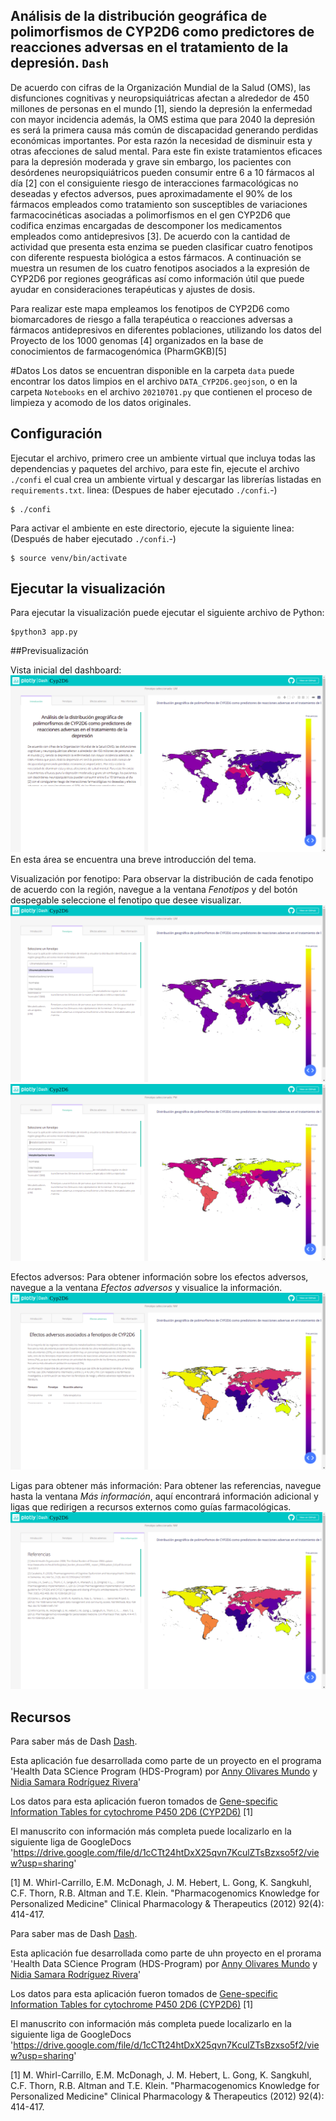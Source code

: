 ## Análisis de la distribución geográfica de polimorfismos de CYP2D6 como predictores de reacciones adversas en el tratamiento de la depresión.  `Dash` 

De acuerdo con cifras de la Organización Mundial de la Salud (OMS), las disfunciones cognitivas y neuropsiquiátricas afectan a alrededor de 450 millones de personas en el mundo [1], siendo la depresión la enfermedad con mayor incidencia además, la OMS estima que para 2040 la depresión es será la primera causa más común de discapacidad generando perdidas económicas importantes. Por esta razón la necesidad de disminuir esta y otras afecciones de salud mental. Para este fin existe tratamientos eficaces para la depresión moderada y grave sin embargo, los pacientes con desórdenes neuropsiquiátricos pueden consumir entre 6 a 10 fármacos al día [2] con el consiguiente riesgo de interacciones farmacológicas no deseadas y efectos adversos, pues aproximadamente el 90% de los fármacos empleados como tratamiento son susceptibles de variaciones farmacocinéticas asociadas a polimorfismos en el gen CYP2D6 que codifica enzimas encargadas de descomponer los medicamentos empleados como antidepresivos [3]. De acuerdo con la cantidad de actividad que presenta esta enzima se pueden clasificar cuatro fenotipos con diferente respuesta biológica a estos fármacos. A continuación se muestra un resumen de los cuatro fenotipos asociados a la expresión de CYP2D6 por regiones geográficas así como información útil que puede ayudar en consideraciones terapéuticas y ajustes de dosis.

Para realizar este mapa empleamos los fenotipos de CYP2D6 como biomarcadores de riesgo a falla terapéutica o reacciones adversas a fármacos antidepresivos en diferentes poblaciones, utilizando los datos del Proyecto de los 1000 genomas [4] organizados en la base de conocimientos de farmacogenómica (PharmGKB)[5]

#Datos 
Los datos se encuentran disponible en la carpeta `data` puede encontrar los datos limpios en el archivo `DATA_CYP2D6.geojson`, o en la carpeta `Notebooks` en el archivo  `20210701.py` que contienen el proceso de limpieza y acomodo de los datos originales. 

## Configuración
Ejecutar el archivo, primero cree un ambiente virtual que incluya todas las dependencias y paquetes del archivo, para este fin, ejecute el archivo `./confi` el cual crea un ambiente virtual y descargar las librerías listadas en `requirements.txt`. 
linea: (Despues de haber ejecutado `./confi`.-)
```
$ ./confi
```
Para activar el ambiente en este directorio, ejecute la siguiente linea: (Después de haber ejecutado `./confi`.-)
```
$ source venv/bin/activate
```
## Ejecutar la visualización
Para ejecutar la visualización puede ejecutar el siguiente archivo de Python: 
```
$python3 app.py
```

##Previsualización

Vista inicial del dashboard:
![](./images/Visualizacion_completa.png)
En esta área se encuentra una breve introducción del tema. 

Visualización por fenotipo:
Para observar la distribución de cada fenotipo de acuerdo con la región, navegue  a la ventana *Fenotipos* y del botón despegable seleccione el fenotipo que desee visualizar. 
![](./images/Fenotipos.png)
![](./images/Fenotipos_2.png)

Efectos adversos:
Para obtener información sobre los efectos adversos, navegue a la ventana *Efectos adversos* y visualice la información. 
![](./images/Efectosadversos.png)

Ligas para obtener más información:
Para obtener las referencias, navegue hasta la ventana *Más información*, aquí encontrará información adicional y ligas que redirigen a recursos externos como guías farmacológicas.
![](./images/Mas_informacion.png)


## Recursos 

Para saber más de Dash [Dash](https://plot.ly/dash).

Esta aplicación fue desarrollada como parte de un proyecto en el programa 'Health Data SCience Program (HDS-Program) por [Anny Olivares Mundo](https://www.linkedin.com/in/anny-olivares-mundo-84261a201?lipi=urn%3Ali%3Apage%3Ad_flagship3_profile_view_base_contact_details%3BJzXidXO%2BSweC88UtZ9zvJg%3D%3D) y [Nidia Samara Rodríguez Rivera](https://www.linkedin.com/in/nidia-rodr%C3%ADguez-rivera-60a03948/)' 

Los datos para esta aplicación fueron tomados de [Gene-specific Information Tables for cytochrome P450 2D6 (CYP2D6)](https://www.pharmgkb.org/page/cyp2d6RefMaterials) [1]

El manuscrito con información más completa puede localizarlo en la siguiente liga de GoogleDocs 'https://drive.google.com/file/d/1cCTt24htDxX25qvn7KculZTsBzxso5f2/view?usp=sharing'

[1] M. Whirl-Carrillo, E.M. McDonagh, J. M. Hebert, L. Gong, K. Sangkuhl, C.F. Thorn, R.B. Altman and T.E. Klein. "Pharmacogenomics Knowledge for Personalized Medicine" Clinical Pharmacology & Therapeutics (2012) 92(4): 414-417.

Para saber mas de Dash [Dash](https://plot.ly/dash).

Esta aplicación fue desarrollada como parte de uhn proyecto en el prorama 'Health Data SCience Program (HDS-Program) por [Anny Olivares Mundo](https://www.linkedin.com/in/anny-olivares-mundo-84261a201?lipi=urn%3Ali%3Apage%3Ad_flagship3_profile_view_base_contact_details%3BJzXidXO%2BSweC88UtZ9zvJg%3D%3D) y [Nidia Samara Rodríguez Rivera](https://www.linkedin.com/in/nidia-rodr%C3%ADguez-rivera-60a03948/)' 

Los datos para esta aplicación fueron tomados de [Gene-specific Information Tables for cytochrome P450 2D6 (CYP2D6)](https://www.pharmgkb.org/page/cyp2d6RefMaterials) [1]

El manuscrito con información más completa puede localizarlo en la siguiente liga de GoogleDocs 'https://drive.google.com/file/d/1cCTt24htDxX25qvn7KculZTsBzxso5f2/view?usp=sharing'

[1] M. Whirl-Carrillo, E.M. McDonagh, J. M. Hebert, L. Gong, K. Sangkuhl, C.F. Thorn, R.B. Altman and T.E. Klein. "Pharmacogenomics Knowledge for Personalized Medicine" Clinical Pharmacology & Therapeutics (2012) 92(4): 414-417.

